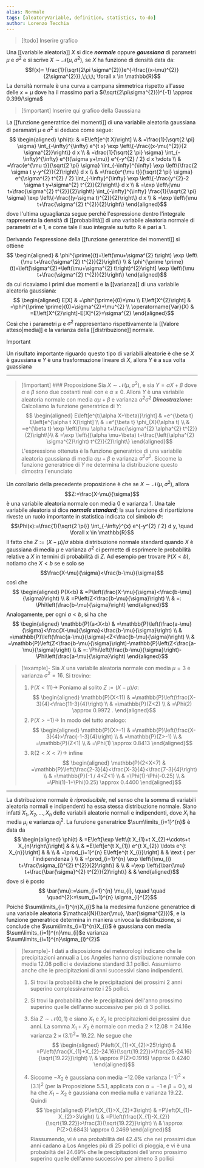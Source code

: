 ```yaml
---
alias: Normale
tags: [aleatoryVariable, definition, statistics, to-do]
author: Lorenzo Tecchia
---
```

>[!todo] 
> Inserire grafico

Una [[variabile aleatoria]] $X$ si dice ***normale*** oppure ***gaussiana*** di parametri $\mu$ e $\sigma^{2}$  e si scrive $X \sim \mathcal{N}(\mu,\sigma^{2})$, se $X$ ha funzione di densità data da: $$f(x)= \frac{1}{\sqrt{2\pi \sigma^{2}}}e^{-\frac{(x-\mu)^{2}}{2\sigma^{2}}},\;\;\;\; \forall x \in \mathbb{R}$$ 
La densità normale è una curva a campana simmetrica rispetto all'asse delle $x=\mu$ dove ha il massimo pari a $(\sqrt{2\pi\sigma^{2}})^{-1} \approx 0.399/\sigma$
>[!important] Inserire qui grafico della Gaussiana

La [[funzione generatrice dei momenti]] di una variabile aleatoria gaussiana di paramatri $\mu$ e $\sigma^{2}$ si deduce come segue: $$
\begin{aligned}
\phi(t): & =E\left[e^{t X}\right] \\
& =\frac{1}{\sqrt{2 \pi} \sigma} \int_{-\infty}^{\infty} e^{t x} \exp \left\{-\frac{(x-\mu)^{2}}{2 \sigma^{2}}\right\} d x \\
& =\frac{1}{\sqrt{2 \pi} \sigma} \int_{-\infty}^{\infty} e^{t(\sigma y+\mu)} e^{-y^{2} / 2} d x \vdots \\
& =\frac{e^{\mu t}}{\sqrt{2 \pi} \sigma} \int_{-\infty}^{\infty} \exp \left\{\frac{2 \sigma t y-y^{2}}{2}\right\} d x \\
& =\frac{e^{\mu t}}{\sqrt{2 \pi} \sigma} e^{\sigma^{2} t^{2} / 2} \int_{-\infty}^{\infty} \exp \left\{-\frac{y^{2}-2 \sigma t y+\sigma^{2} t^{2}}{2}\right\} d x \\
& =\exp \left\{\mu t+\frac{\sigma^{2} t^{2}}{2}\right\} \int_{-\infty}^{\infty} \frac{1}{\sqrt{2 \pi} \sigma} \exp \left\{-\frac{(y-\sigma t)^{2}}{2}\right\} d x \\
& =\exp \left\{\mu t+\frac{\sigma^{2} t^{2}}{2}\right\}
\end{aligned}$$ dove l'ultima uguaglianza segue perché l'espressione dentro l'integrale rappresenta la densità di [[probabilità]] di una variabile aleatoria normale di parametri $\sigma t$ e $1$, e come tale il suo integrale su tutto $\mathbb{R}$ è pari a $1$.

Derivando l'espressione della [[funzione generatrice dei momenti]] si ottiene $$
\begin{aligned}
& \phi^{\prime}(t)=\left(\mu+\sigma^{2} t\right) \exp \left\{\mu t+\frac{\sigma^{2} t^{2}}{2}\right\} \\
& \phi^{\prime \prime}(t)=\left[\sigma^{2}+\left(\mu+\sigma^{2} t\right)^{2}\right] \exp \left\{\mu t+\frac{\sigma^{2} t^{2}}{2}\right\}
\end{aligned}$$ da cui ricaviamo i primi due momenti e la [[varianza]] di una variabile aleatoria gaussiana: $$
\begin{aligned}
E[X] & =\phi^{\prime}(0)=\mu \\
E\left[X^{2}\right] & =\phi^{\prime \prime}(0)=\sigma^{2}+\mu^{2} \\
\operatorname{Var}(X) & =E\left[X^{2}\right]-E[X]^{2}=\sigma^{2}
\end{aligned}$$
Così che i parametri $\mu$ e $\sigma^{2}$ rappresentano rispettivamente la [[Valore atteso|media]] e la varianza della [[distribuzione]] normale.

>[!important]
>Un risultato importante riguardo questo tipo di variabili aleatorie è che se $X$ è gaussiana  e $Y$ è una trasformazione lineare di $X$, allora $Y$ è a sua volta guassiana

--- 
>[!important] ### Proposizione
> Sia $X \sim \mathcal{N}(\mu, \sigma^{2})$, e sia $Y = \alpha X + \beta$ dove $\alpha$ e $\beta$ sono due costanti reali con e $\alpha \neq 0$. Allora $Y$ è una variabile aleatoria normale con media $\alpha \mu + \beta$ e varianza $\alpha^{2}\sigma^{2}$
> ***Dimostrazione:*** Calcoliamo la funzione generatrice di $Y$: $$
\begin{aligned}
E\left[e^{t(\alpha X+\beta)}\right] & =e^{\beta t} E\left[e^{\alpha t X}\right] \\
& =e^{\beta t} \phi_{X}(\alpha t) \\
& =e^{\beta t} \exp \left\{\mu \alpha t+\frac{\sigma^{2} \alpha^{2} t^{2}}{2}\right\}\\
& =\exp \left\{(\alpha \mu+\beta) t+\frac{\left(\alpha^{2} \sigma^{2}\right) t^{2}}{2}\right\}
\end{aligned}$$
> L'espressione ottenuta è la funzione generatrice di una variabile aleatoria gaussiana di media $\alpha \mu + \beta$ e varianza $\alpha^{2}\sigma^{2}$. Siccome la funzione generatrice di $Y$ ne determina la distribuzione questo dimostra l'enunciato

Un corollario della precedente proposizione è che se $X \sim \mathcal{N}(\mu, \sigma^{2})$, allora $$Z:=\frac{X-\mu}{\sigma}$$  è una variabile aleatoria normale con media $0$ e varianza $1$. Una tale variabile aleatoria si dice ***normale standard***; la sua funzione di ripartizione riveste un ruolo importante in statistica indicata col simbolo $\Phi$: $$\Phi(x):=\frac{1}{\sqrt{2 \pi}} \int_{-\infty}^{x} e^{-y^{2} / 2} d y, \quad \forall x \in \mathbb{R}$$ Il fatto che $Z := (X - \mu)/\sigma$ abbia distribuzione normale standard quando $X$ è gaussiana di media $\mu$ e varianza $\sigma^{2}$ ci permette di esprimere le probabilità relative a $X$ in termini di probabilità di $Z$. Ad esempio per trovare $\mathbb{P}(X < b)$, notiamo che $X < b$ se  e solo se $$\frac{X-\mu}{\sigma}<\frac{b-\mu}{\sigma}$$ così che $$
\begin{aligned}
P(X<b) & =P\left(\frac{X-\mu}{\sigma}<\frac{b-\mu}{\sigma}\right) \\
& =P\left(Z<\frac{b-\mu}{\sigma}\right) \\
& =: \Phi\left(\frac{b-\mu}{\sigma}\right)
\end{aligned}$$ Analogamente, per ogni $a < b$, si ha che $$
\begin{aligned}
\mathbb{P}(a<X<b) & =\mathbb{P}\left(\frac{a-\mu}{\sigma}<\frac{X-\mu}{\sigma}<\frac{b-\mu}{\sigma}\right) \\
& =\mathbb{P}\left(\frac{a-\mu}{\sigma}<Z<\frac{b-\mu}{\sigma}\right) \\
& =\mathbb{P}\left(Z<\frac{b-\mu}{\sigma}\right)-\mathbb{P}\left(Z<\frac{a-\mu}{\sigma}\right) \\
& =: \Phi\left(\frac{b-\mu}{\sigma}\right)-\Phi\left(\frac{a-\mu}{\sigma}\right)
\end{aligned}$$

>[!example]-
> Sia $X$ una variabile aleatoria normale con media $\mu = 3$ e varianza $\sigma^{2}=16$. Si trovino:
> 1. $\mathbb{P}(X < 11) \rightarrow$ Poniamo al solito $Z := (X - \mu)/\sigma$: $$
\begin{aligned}
\mathbb{P}(X<11) & =\mathbb{P}\left(\frac{X-3}{4}<\frac{11-3}{4}\right) \\
& =\mathbb{P}(Z<2) \\
& =\Phi(2) \approx 0.9972 .
\end{aligned}$$
> 2. $\mathbb{P}(X > -1) \rightarrow$ In modo del tutto analogo: $$
\begin{aligned}
\mathbb{P}(X>-1) & =\mathbb{P}\left(\frac{X-3}{4}>\frac{-1-3}{4}\right) \\
& =\mathbb{P}(Z>-1) \\
& =\mathbb{P}(Z<1) \\
& =\Phi(1) \approx 0.8413
\end{aligned}$$
> 3. $\mathbb{R}(2 < X < 7) \rightarrow$ infine $$
\begin{aligned}
\mathbb{P}(2<X<7) & =\mathbb{P}\left(\frac{2-3}{4}<\frac{X-3}{4}<\frac{7-3}{4}\right) \\
& =\mathbb{P}(-1 / 4<Z<1) \\
& =\Phi(1)-\Phi(-0.25) \\
& =\Phi(1)-1+\Phi(0.25) \approx 0.4400
\end{aligned}$$

---

La distribuzione normale è *riproducibile*, nel senso che la somma di variabili aleatoria normali e indipendenti ha essa stessa distribuzione normale. Siano infatti $X_{1}, X_{2}, \dots, X_{n}$ delle variabili aleatorie normali e indipendenti, dove $X_{i}$ ha media $\mu_{i}$ e varianza $\sigma^{2}_{i}$. La funzione generatrice $\sum\limits_{i=1}^{n}$ è data da $$
\begin{aligned}
\phi(t) & =E\left[\exp \left\{t X_{1}+t X_{2}+\cdots+t X_{n}\right\}\right] & & \\
& =E\left[e^{t X_{1}} e^{t X_{2}} \ldots e^{t X_{n}}\right] & & \\
& =\prod_{i=1}^{n} E\left[e^{t X_{i}}\right] & & \text { per l'indipendenza } \\
& =\prod_{i=1}^{n} \exp \left\{\mu_{i} t+\frac{\sigma_{i}^{2} t^{2}}{2}\right\} &  \\
& =\exp \left\{\bar{\mu} t+\frac{\bar{\sigma}^{2} t^{2}}{2}\right\} & &
\end{aligned}$$ dove si è posto $$
\bar{\mu}:=\sum_{i=1}^{n} \mu_{i}, \quad \quad \quad^{2}:=\sum_{i=1}^{n} \sigma_{i}^{2}$$ Poiché $\sum\limits_{i=1}^{n}X_{i}$ ha la medesima funzione generatrice di una variabile aleatoria $\mathcal{N}(\bar{\mu}, \bar{\sigma^{2}})$, e la funzione generatrice determina in maniera univoca la distribuzione, si conclude che $\sum\limits_{i=1}^{n}X_{i}$ è gaussiana con media $\sum\limits_{i=1}^{n}\mu_{i}$e varianza $\sum\limits_{i=1}^{n}\sigma_{i}^{2}$

>[!example]-
>  I dati a disposizione dei meteorologi indicano che le precipitazioni annuali a Los Angeles hanno distribuzione normale con media $12.08$ pollici e deviazione standard $3.1$ pollici. Assumiamo anche che le precipitazioni di anni successivi
siano indipendenti.
> 1. Si trovi la probabilità che le precipitazioni dei prossimi 2 anni superino complessivamente i 25 pollici.
> 2. Si trovi la probabilità che le precipitazioni dell'anno prossimo superino quelle dell'anno successivo per più di 3 pollici.
> 
> 1. Sia $Z \sim \mathcal{N}(0,1)$ e siano $X_{1}$ e $X_{2}$ le precipitazioni dei prossimi due anni. La somma $X_{1}+X_{2}$ è normale con media $2 \times 12.08=24.16 \mathrm{e}$ varianza $2 \times(3.1)^{2}=$ 19.22. Ne segue che$$
\begin{aligned}
P\left(X_{1}+X_{2}>25\right) & =P\left(\frac{X_{1}+X_{2}-24.16}{\sqrt{19.22}}>\frac{25-24.16}{\sqrt{19.22}}\right) \\
& \approx P(Z>0.1916) \approx 0.4240
\end{aligned}$$
>2. Siccome $-X_{2}$ è gaussiana con media $-12.08 \mathrm{e}$ varianza $(-1)^{2} \times(3.1)^{2}$ (per la Proposizione 5.5.1, applicata con $\alpha=-1$ e $\beta=0$ ), si ha che $X_{1}-X_{2}$ è gaussiana con media nulla e varianza 19.22. Quindi $$
\begin{aligned}
P\left(X_{1}>X_{2}+3\right) & =P\left(X_{1}-X_{2}>3\right) \\
& =P\left(\frac{X_{1}-X_{2}}{\sqrt{19.22}}>\frac{3}{\sqrt{19.22}}\right) \\
& \approx P(Z>0.6843) \approx 0.2469
\end{aligned}$$
> Riassumendo, vi è una probabilità del $42.4 \%$ che nei prossimi due anni cadano a Los Angeles più di $25$ pollici di pioggia, e vi è una probabiltà del $24.69 \%$ che le precipitazioni dell'anno prossimo superino quelle dell'anno successivo per almeno $3$ pollici

